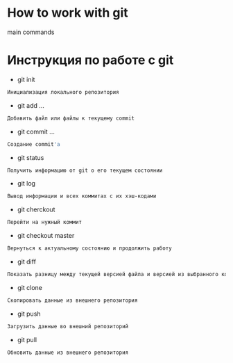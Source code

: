 # How to work with git

main commands

# Инструкция по работе с git

* git init
```sh
Инициализация локального репозитория
```
* git add ...
```sh
Добавить файл или файлы к текущему commit
```
* git commit ...
```sh
Создание commit'а
```
* git status
```sh
Получить информацию от git о его текущем состоянии
```
* git log
```sh
Вывод информации и всех коммитах с их хэш-кодами
```
* git cherckout
```sh
Перейти на нужный коммит
```
* git checkout master
```sh
Вернуться к актуальному состоянию и продолжить работу
```
* git diff
```sh
Показать разницу между текущей версией файла и версией из выбранного коммита
```
* git clone <URL>
```sh
Скопировать данные из внешнего репозитория
```
* git push <URL>
```sh
Загрузить данные во внешний репозиторий
```
* git pull
```sh
Обновить данные из внешнего репозитория
```